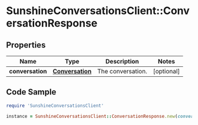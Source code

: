 # SunshineConversationsClient::ConversationResponse

## Properties

Name | Type | Description | Notes
------------ | ------------- | ------------- | -------------
**conversation** | [**Conversation**](Conversation.md) | The conversation. | [optional] 

## Code Sample

```ruby
require 'SunshineConversationsClient'

instance = SunshineConversationsClient::ConversationResponse.new(conversation: null)
```


